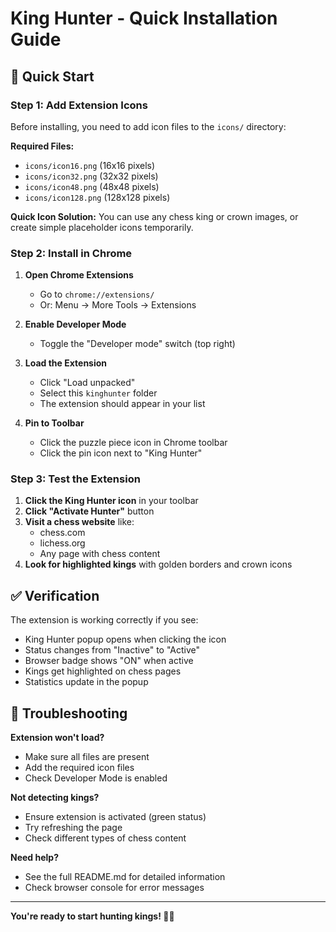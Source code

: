 # King Hunter - Quick Installation Guide

## 🚀 Quick Start

### Step 1: Add Extension Icons
Before installing, you need to add icon files to the `icons/` directory:

**Required Files:**
- `icons/icon16.png` (16x16 pixels)
- `icons/icon32.png` (32x32 pixels) 
- `icons/icon48.png` (48x48 pixels)
- `icons/icon128.png` (128x128 pixels)

**Quick Icon Solution:**
You can use any chess king or crown images, or create simple placeholder icons temporarily.

### Step 2: Install in Chrome

1. **Open Chrome Extensions**
   - Go to `chrome://extensions/`
   - Or: Menu → More Tools → Extensions

2. **Enable Developer Mode**
   - Toggle the "Developer mode" switch (top right)

3. **Load the Extension**
   - Click "Load unpacked"
   - Select this `kinghunter` folder
   - The extension should appear in your list

4. **Pin to Toolbar**
   - Click the puzzle piece icon in Chrome toolbar
   - Click the pin icon next to "King Hunter"

### Step 3: Test the Extension

1. **Click the King Hunter icon** in your toolbar
2. **Click "Activate Hunter"** button
3. **Visit a chess website** like:
   - chess.com
   - lichess.org
   - Any page with chess content
4. **Look for highlighted kings** with golden borders and crown icons

## ✅ Verification

The extension is working correctly if you see:
- King Hunter popup opens when clicking the icon
- Status changes from "Inactive" to "Active" 
- Browser badge shows "ON" when active
- Kings get highlighted on chess pages
- Statistics update in the popup

## 🔧 Troubleshooting

**Extension won't load?**
- Make sure all files are present
- Add the required icon files
- Check Developer Mode is enabled

**Not detecting kings?**
- Ensure extension is activated (green status)
- Try refreshing the page
- Check different types of chess content

**Need help?**
- See the full README.md for detailed information
- Check browser console for error messages

---

**You're ready to start hunting kings! 👑🏹**
